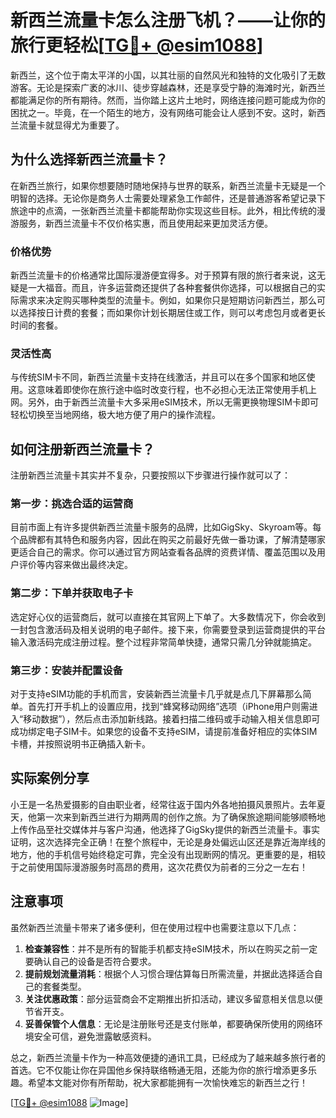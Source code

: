 # 新西兰流量卡怎么注册飞机？——让你的旅行更轻松[[TG💪+ @esim1088](https://t.me/s/esim1088)]

新西兰，这个位于南太平洋的小国，以其壮丽的自然风光和独特的文化吸引了无数游客。无论是探索广袤的冰川、徒步穿越森林，还是享受宁静的海滩时光，新西兰都能满足你的所有期待。然而，当你踏上这片土地时，网络连接问题可能成为你的困扰之一。毕竟，在一个陌生的地方，没有网络可能会让人感到不安。这时，新西兰流量卡就显得尤为重要了。

## 为什么选择新西兰流量卡？

在新西兰旅行，如果你想要随时随地保持与世界的联系，新西兰流量卡无疑是一个明智的选择。无论你是商务人士需要处理紧急工作邮件，还是普通游客希望记录下旅途中的点滴，一张新西兰流量卡都能帮助你实现这些目标。此外，相比传统的漫游服务，新西兰流量卡不仅价格实惠，而且使用起来更加灵活方便。

### 价格优势

新西兰流量卡的价格通常比国际漫游便宜得多。对于预算有限的旅行者来说，这无疑是一大福音。而且，许多运营商还提供了各种套餐供你选择，可以根据自己的实际需求来决定购买哪种类型的流量卡。例如，如果你只是短期访问新西兰，那么可以选择按日计费的套餐；而如果你计划长期居住或工作，则可以考虑包月或者更长时间的套餐。

### 灵活性高

与传统SIM卡不同，新西兰流量卡支持在线激活，并且可以在多个国家和地区使用。这意味着即使你在旅行途中临时改变行程，也不必担心无法正常使用手机上网。另外，由于新西兰流量卡大多采用eSIM技术，所以无需更换物理SIM卡即可轻松切换至当地网络，极大地方便了用户的操作流程。

## 如何注册新西兰流量卡？

注册新西兰流量卡其实并不复杂，只要按照以下步骤进行操作就可以了：

### 第一步：挑选合适的运营商

目前市面上有许多提供新西兰流量卡服务的品牌，比如GigSky、Skyroam等。每个品牌都有其特色和服务内容，因此在购买之前最好先做一番功课，了解清楚哪家更适合自己的需求。你可以通过官方网站查看各品牌的资费详情、覆盖范围以及用户评价等内容来做出最终决定。

### 第二步：下单并获取电子卡

选定好心仪的运营商后，就可以直接在其官网上下单了。大多数情况下，你会收到一封包含激活码及相关说明的电子邮件。接下来，你需要登录到运营商提供的平台输入激活码完成注册过程。整个过程非常简单快捷，通常只需几分钟就能搞定。

### 第三步：安装并配置设备

对于支持eSIM功能的手机而言，安装新西兰流量卡几乎就是点几下屏幕那么简单。首先打开手机上的设置应用，找到“蜂窝移动网络”选项（iPhone用户则需进入“移动数据”），然后点击添加新线路。接着扫描二维码或手动输入相关信息即可成功绑定电子SIM卡。如果您的设备不支持eSIM，请提前准备好相应的实体SIM卡槽，并按照说明书正确插入新卡。

## 实际案例分享

小王是一名热爱摄影的自由职业者，经常往返于国内外各地拍摄风景照片。去年夏天，他第一次来到新西兰进行为期两周的创作之旅。为了确保旅途期间能够顺畅地上传作品至社交媒体并与客户沟通，他选择了GigSky提供的新西兰流量卡。事实证明，这次选择完全正确！在整个旅程中，无论是身处偏远山区还是靠近海岸线的地方，他的手机信号始终稳定可靠，完全没有出现断网的情况。更重要的是，相较于之前使用国际漫游服务时高昂的费用，这次花费仅为前者的三分之一左右！

## 注意事项

虽然新西兰流量卡带来了诸多便利，但在使用过程中也需要注意以下几点：

1. **检查兼容性**：并不是所有的智能手机都支持eSIM技术，所以在购买之前一定要确认自己的设备是否符合要求。
2. **提前规划流量消耗**：根据个人习惯合理估算每日所需流量，并据此选择适合自己的套餐类型。
3. **关注优惠政策**：部分运营商会不定期推出折扣活动，建议多留意相关信息以便节省开支。
4. **妥善保管个人信息**：无论是注册账号还是支付账单，都要确保所使用的网络环境安全可信，避免泄露敏感资料。

总之，新西兰流量卡作为一种高效便捷的通讯工具，已经成为了越来越多旅行者的首选。它不仅能让你在异国他乡保持联络畅通无阻，还能为你的旅行增添更多乐趣。希望本文能对你有所帮助，祝大家都能拥有一次愉快难忘的新西兰之行！

[[TG💪+ @esim1088](https://t.me/s/esim1088) ![Image](https://i.postimg.cc/4NQfJmqS/Snipaste-2025-05-13-00-14-12.png)]